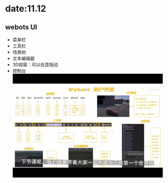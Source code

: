 # date:11.12  
## webots UI   
* 菜单栏  
* 工具栏  
* 场景树  
* 文本编辑器
* 3D视窗：可以任意拖动   
* 控制台  
![avatar](https://github.com/sgh21/picture/blob/master/webots_learn/webots1112.jpeg)